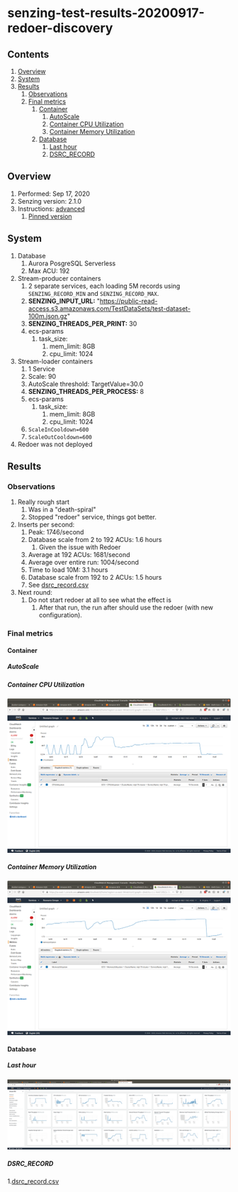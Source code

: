 # senzing-test-results-20200917-redoer-discovery

## Contents

1. [Overview](#overview)
1. [System](#system)
1. [Results](#results)
    1. [Observations](#observations)
    1. [Final metrics](#final-metrics)
        1. [Container](#container)
            1. [AutoScale](#autoscale)
            1. [Container CPU Utilization](#container-cpu-utilization)
            1. [Container Memory Utilization](#container-memory-utilization)
        1. [Database](#database)
           1. [Last hour](#last-hour)
           1. [DSRC_RECORD](#dsrc_record)

## Overview

1. Performed: Sep 17, 2020
1. Senzing version: 2.1.0
1. Instructions:
   [advanced](https://github.com/Senzing/docker-compose-aws-ecscli-demo/tree/master/docs/advanced)
    1. [Pinned version](https://github.com/Senzing/docker-compose-aws-ecscli-demo/tree/27864d0df56bab837a73f492efc4b713ee1b16da/docs/advanced)

## System

1. Database
    1. Aurora PosgreSQL Serverless
    1. Max ACU: 192
1. Stream-producer containers
    1. 2 separate services, each loading 5M records using `SENZING_RECORD_MIN` and `SENZING_RECORD_MAX`.
    1. **SENZING_INPUT_URL:** "https://public-read-access.s3.amazonaws.com/TestDataSets/test-dataset-100m.json.gz"
    1. **SENZING_THREADS_PER_PRINT:** 30
    1. ecs-params
        1. task_size:
            1. mem_limit: 8GB
            1. cpu_limit: 1024
1. Stream-loader containers
    1. 1 Service
    1. Scale: 90
    1. AutoScale threshold: TargetValue=30.0
    1. **SENZING_THREADS_PER_PROCESS:** 8
    1. ecs-params
        1. task_size:
            1. mem_limit: 8GB
            1. cpu_limit: 1024
    1. `ScaleInCooldown=600`
    1. `ScaleOutCooldown=600`
1. Redoer was not deployed

## Results

### Observations

1. Really rough start
    1. Was in a "death-spiral"
    1. Stopped "redoer" service, things got better.
1. Inserts per second:
    1. Peak: 1746/second
    1. Database scale from 2 to 192 ACUs: 1.6 hours
        1. Given the issue with Redoer
    1. Average at 192 ACUs: 1681/second
    1. Average over entire run: 1004/second
    1. Time to load 10M: 3.1 hours
    1. Database scale from 192 to 2 ACUs: 1.5 hours
    1. See [dsrc_record.csv](data/dsrc_record.csv)
1. Next round:
    1. Do not start redoer at all to see what the effect is
        1. After that run, the run after should use the redoer (with new configuration).

### Final metrics

#### Container

##### AutoScale

##### Container CPU Utilization

![Container CPU Utilization](images/container-CPU-Utilization.png "Container CPU Utilization")

##### Container Memory Utilization

![Container Memory Utilization](images/container-Memory-Utilization.png "Container Memory Utilization")

#### Database

##### Last hour

![Database metrics](images/database-metrics.png "Database metrics")

##### DSRC_RECORD

1.[dsrc_record.csv](data/dsrc_record.csv)
